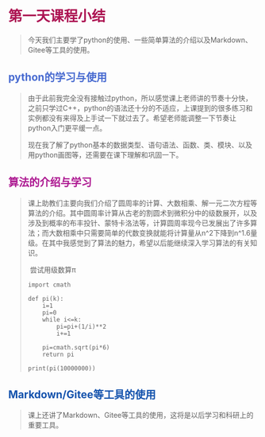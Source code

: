 # <font color=#ad1453>第一天课程小结</font>

> 今天我们主要学了python的使用、一些简单算法的介绍以及Markdown、Gitee等工具的使用。

## <font color=#476ad>python的学习与使用</font>

> 由于此前我完全没有接触过python，所以感觉课上老师讲的节奏十分快，之前只学过C++，python的语法还十分的不适应，上课提到的很多练习和实例都没有来得及上手试一下就过去了。希望老师能调整一下节奏让python入门更平缓一点。
>
> 现在我了解了python基本的数据类型、语句语法、函数、类、模块、以及用python画图等，还需要在课下理解和巩固一下。
>
## <font color=#ad1991>算法的介绍与学习</font>

> 课上助教们主要向我们介绍了圆周率的计算、大数相乘、解一元二次方程等算法的介绍。其中圆周率计算从古老的割圆术到微积分中的级数展开，以及涉及到概率的布丰投针、蒙特卡洛法等，计算圆周率现今已发展出了许多算法；而大数相乘中只需要简单的代数变换就能将计算量从n^2下降到n^1.6量级。在其中我感觉到了算法的魅力，希望以后能继续深入学习算法的有关知识。
>
> ​	尝试用级数算π
>
> ```
> import cmath
> 
> def pi(k):
>     i=1
>     pi=0
>     while i<=k:
>         pi=pi+(1/i)**2
>         i+=1
> 
>     pi=cmath.sqrt(pi*6)
>     return pi
> 
> print(pi(10000000))
> ```

## <font color=#1453ad>Markdown/Gitee等工具的使用</font>

> 课上还讲了Markdown、Gitee等工具的使用，这将是以后学习和科研上的重要工具。

